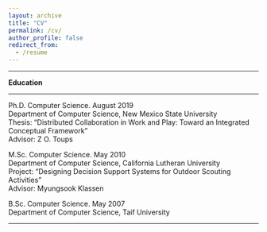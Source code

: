 ```yaml
---
layout: archive
title: "CV"
permalink: /cv/
author_profile: false
redirect_from:
  - /resume
---
```


<hr />
<strong>Education</strong>
<hr />

Ph.D. Computer Science. August 2019 <br>
Department of Computer Science, New Mexico State University <br>
Thesis: “Distributed Collaboration in Work and Play: Toward an Integrated Conceptual Framework” <br>
Advisor: Z O. Toups <br>

M.Sc. Computer Science. May 2010<br>
Department of Computer Science, California Lutheran University<br>
Project: “Designing Decision Support Systems for Outdoor Scouting Activities”<br>
Advisor: Myungsook Klassen<br>

B.Sc. Computer Science. May 2007<br>
Department of Computer Science, Taif University<br>

<hr />
